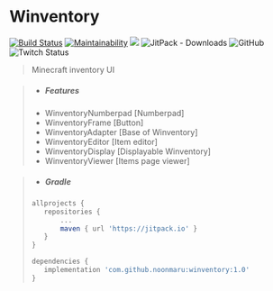 # Winventory

[![Build Status](https://travis-ci.org/noonmaru/winventory.svg?branch=master)](https://travis-ci.org/noonmaru/winventory)
[![Maintainability](https://api.codeclimate.com/v1/badges/5dde800b34a4fc7e3e0b/maintainability)](https://codeclimate.com/github/noonmaru/winventory/maintainability)
[![](https://jitpack.io/v/noonmaru/winventory.svg)](https://jitpack.io/#noonmaru/winventory)
![JitPack - Downloads](https://img.shields.io/jitpack/dm/github/noonmaru/winventory)
![GitHub](https://img.shields.io/github/license/noonmaru/winventory)
![Twitch Status](https://img.shields.io/twitch/status/hptgrm)

> Minecraft inventory UI

> * ##### Features
>  * WinventoryNumberpad [Numberpad]
>  * WinventoryFrame [Button]
>  * WinventoryAdapter [Base of Winventory]
>  * WinventoryEditor [Item editor]
>  * WinventoryDisplay [Displayable Winventory]
>  * WinventoryViewer [Items page viewer]

> * ##### Gradle
>```groovy
>allprojects {
>    repositories {
>        ...
>        maven { url 'https://jitpack.io' }
>    }
> }
>```
>```groovy
>dependencies {
>    implementation 'com.github.noonmaru:winventory:1.0'
>}
>```